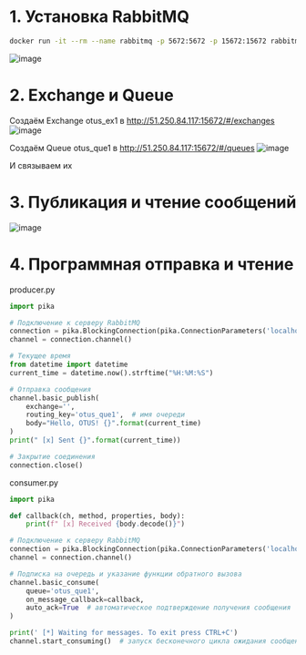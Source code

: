 # 1. Установка RabbitMQ
   ```sh
   docker run -it --rm --name rabbitmq -p 5672:5672 -p 15672:15672 rabbitmq:3.9-management
   ```
   ![image](https://github.com/user-attachments/assets/69e3a578-082a-4763-b8d0-d9489986327e)
# 2. Exchange и Queue
   Создаём Exchange otus_ex1 в http://51.250.84.117:15672/#/exchanges
   ![image](https://github.com/user-attachments/assets/34bc4dc1-a21d-4dd6-8a0d-87c02940fb84)
   
   Создаём Queue otus_que1 в http://51.250.84.117:15672/#/queues
   ![image](https://github.com/user-attachments/assets/01b73817-7845-40ff-83ec-7b86770361fa)
   
   И связываем их
# 3. Публикация и чтение сообщений
   ![image](https://github.com/user-attachments/assets/42727acb-c9fe-4eb3-9cac-7d6f705d3e80)

# 4. Программная отправка и чтение
   producer.py
   ```python
   import pika

   # Подключение к серверу RabbitMQ
   connection = pika.BlockingConnection(pika.ConnectionParameters('localhost'))
   channel = connection.channel()

   # Текущее время
   from datetime import datetime
   current_time = datetime.now().strftime("%H:%M:%S")

   # Отправка сообщения
   channel.basic_publish(
       exchange='',
       routing_key='otus_que1',  # имя очереди
       body="Hello, OTUS! {}".format(current_time)
   )
   print(" [x] Sent {}".format(current_time))

   # Закрытие соединения
   connection.close()
   ```

   consumer.py
   ```python
   import pika

   def callback(ch, method, properties, body):
       print(f" [x] Received {body.decode()}")
   
   # Подключение к серверу RabbitMQ
   connection = pika.BlockingConnection(pika.ConnectionParameters('localhost'))
   channel = connection.channel()

   # Подписка на очередь и указание функции обратного вызова
   channel.basic_consume(
       queue='otus_que1',
       on_message_callback=callback,
       auto_ack=True  # автоматическое подтверждение получения сообщения
   )
   
   print(' [*] Waiting for messages. To exit press CTRL+C')
   channel.start_consuming()  # запуск бесконечного цикла ожидания сообщений
   ```
